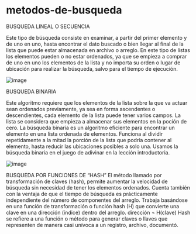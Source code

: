# metodos-de-busqueda
BUSQUEDA LINEAL O SECUENCIA

Este tipo de búsqueda consiste en examinar, a partir del primer elemento y de uno en uno, hasta encontrar el dato buscado o bien llegar al final de la lista que puede estar almacenada en archivo o arreglo.
En este tipo de listas los elementos pueden o no estar ordenados, ya que se empieza a comprar de uno en uno los elementos de la lista y no importa su orden o lugar de ubicación para realizar la búsqueda, salvo para el tiempo de ejecución.

![image](https://user-images.githubusercontent.com/73612146/97493528-b28f7900-192a-11eb-9884-ff25b25d0b5f.png)

BUSQUEDA BINARIA

Este algoritmo requiere que los elementos de la lista sobre la que va actuar sean ordenados previamente, ya sea en forma ascendentes o descendientes, cada elemento de la lista puede tener varios campos. La lista se considera que empieza a almacenar sus elementos en la poción de cero.
La búsqueda binaria es un algoritmo eficiente para encontrar un elemento en una lista ordenada de elementos. Funciona al dividir repetidamente a la mitad la porción de la lista que podría contener al elemento, hasta reducir las ubicaciones posibles a solo una. Usamos la búsqueda binaria en el juego de adivinar en la lección introductoria.

![image](https://user-images.githubusercontent.com/73612146/97494359-d1dad600-192b-11eb-8814-379c808befa2.png)

BUSQUEDA POR FUNCIONES DE “HASH”
El método llamado por transformación de claves (hash), permite aumentar la velocidad de búsqueda sin necesidad de tener los elementos ordenados. Cuenta también con la ventaja de que el tiempo de búsqueda es prácticamente independiente del número de componentes del arreglo. Trabaja basándose en una función de transformación o función hash (H) que convierte una clave en una dirección (índice) dentro del arreglo. dirección ¬ H(clave)
Hash se refiere a una función o método para generar claves o llaves que representen de manera casi unívoca a un registro, archivo, documentó.


